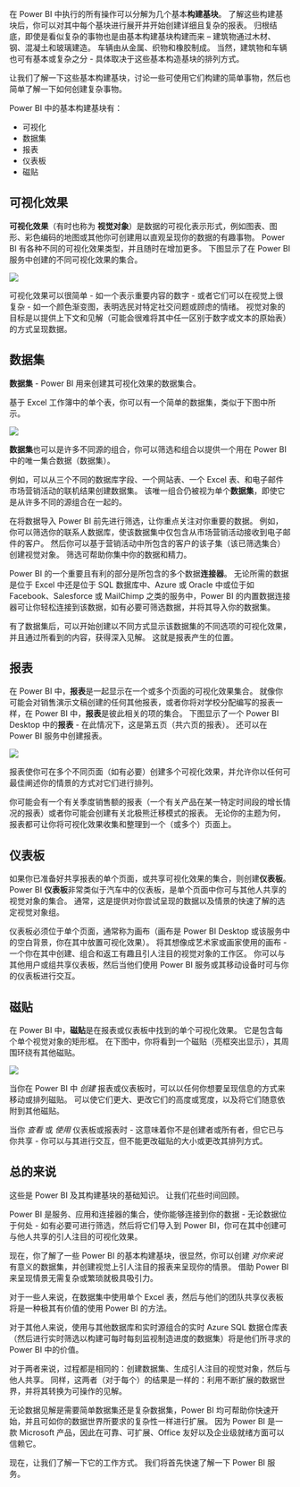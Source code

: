 在 Power BI 中执行的所有操作可以分解为几个基本**构建基块**。 了解这些构建基块后，你可以对其中每个基块进行展开并开始创建详细且复杂的报表。 归根结底，即使是看似复杂的事物也是由基本构建基块构建而来 – 建筑物通过木材、钢、混凝土和玻璃建造。 车辆由从金属、织物和橡胶制成。 当然，建筑物和车辆也可有基本或复杂之分 - 具体取决于这些基本构造基块的排列方式。

让我们了解一下这些基本构建基块，讨论一些可使用它们构建的简单事物，然后也简单了解一下如何创建复杂事物。

Power BI 中的基本构建基块有：

* 可视化
* 数据集
* 报表
* 仪表板
* 磁贴

## <a name="visualizations"></a>可视化效果
**可视化效果**（有时也称为 **视觉对象**）是数据的可视化表示形式，例如图表、图形、彩色编码的地图或其他你可创建用以直观呈现你的数据的有趣事物。 Power BI 有各种不同的可视化效果类型，并且随时在增加更多。 下图显示了在 Power BI 服务中创建的不同可视化效果的集合。

![](media/0-0b-building-blocks-power-bi/c0a0b_1.png)

可视化效果可以很简单 - 如一个表示重要内容的数字 - 或者它们可以在视觉上很复杂 - 如一个颜色渐变图，表明选民对特定社交问题或顾虑的情绪。 视觉对象的目标是以提供上下文和见解（可能会很难将其中任一区别于数字或文本的原始表）的方式呈现数据。

## <a name="datasets"></a>数据集
**数据集** - Power BI 用来创建其可视化效果的数据集合。

基于 Excel 工作簿中的单个表，你可以有一个简单的数据集，类似于下图中所示。

![](media/0-0b-building-blocks-power-bi/c0a0b_2.png)

**数据集**也可以是许多不同源的组合，你可以筛选和组合以提供一个用在 Power BI 中的唯一集合数据（数据集）。

例如，可以从三个不同的数据库字段、一个网站表、一个 Excel 表、和电子邮件市场营销活动的联机结果创建数据集。 该唯一组合仍被视为单个**数据集**，即使它是从许多不同的源组合在一起的。

在将数据导入 Power BI 前先进行筛选，让你重点关注对你重要的数据。 例如，你可以筛选你的联系人数据库，使该数据集中仅包含从市场营销活动接收到电子邮件的客户。 然后你可以基于营销活动中所包含的客户的该子集（该已筛选集合）创建视觉对象。 筛选可帮助你集中你的数据和精力。

Power BI 的一个重要且有利的部分是所包含的多个数据**连接器**。 无论所需的数据是位于 Excel 中还是位于 SQL 数据库中、Azure 或 Oracle 中或位于如 Facebook、Salesforce 或 MailChimp 之类的服务中，Power BI 的内置数据连接器可让你轻松连接到该数据，如有必要可筛选数据，并将其导入你的数据集。

有了数据集后，可以开始创建以不同方式显示该数据集的不同选项的可视化效果，并且通过所看到的内容，获得深入见解。 这就是报表产生的位置。

## <a name="reports"></a>报表
在 Power BI 中，**报表**是一起显示在一个或多个页面的可视化效果集合。 就像你可能会对销售演示文稿创建的任何其他报表，或者你将对学校分配编写的报表一样，在 Power BI 中，**报表**是彼此相关的项的集合。 下图显示了一个 Power BI Desktop 中的**报表** - 在此情况下，这是第五页（共六页的报表）。 还可以在 Power BI 服务中创建报表。

![](media/0-0b-building-blocks-power-bi/c0a0b_3.png)

报表使你可在多个不同页面（如有必要）创建多个可视化效果，并允许你以任何可最佳阐述你的情景的方式对它们进行排列。

你可能会有一个有关季度销售额的报表（一个有关产品在某一特定时间段的增长情况的报表）或者你可能会创建有关北极熊迁移模式的报表。 无论你的主题为何，报表都可让你将可视化效果收集和整理到一个（或多个）页面上。

## <a name="dashboards"></a>仪表板
如果你已准备好共享报表的单个页面，或共享可视化效果的集合，则创建**仪表板**。 Power BI **仪表板**非常类似于汽车中的仪表板，是单个页面中你可与其他人共享的视觉对象的集合。 通常，这是提供对你尝试呈现的数据以及情景的快速了解的选定视觉对象组。

仪表板必须位于单个页面，通常称为画布（画布是 Power BI Desktop 或该服务中的空白背景，你在其中放置可视化效果）。 将其想像成艺术家或画家使用的画布 - 一个你在其中创建、组合和返工有趣且引人注目的视觉对象的工作区。
你可以与其他用户或组共享仪表板，然后当他们使用 Power BI 服务或其移动设备时可与你的仪表板进行交互。

## <a name="tiles"></a>磁贴
在 Power BI 中，**磁贴**是在报表或仪表板中找到的单个可视化效果。 它是包含每个单个视觉对象的矩形框。 在下图中，你将看到一个磁贴（亮框突出显示），其周围环绕有其他磁贴。

![](media/0-0b-building-blocks-power-bi/c0a0b_4.png)

当你在 Power BI 中 *创建* 报表或仪表板时，可以以任何你想要呈现信息的方式来移动或排列磁贴。 可以使它们更大、更改它们的高度或宽度，以及将它们随意依附到其他磁贴。

当你 *查看* 或 *使用* 仪表板或报表时 - 这意味着你不是创建者或所有者，但它已与你共享 - 你可以与其进行交互，但不能更改磁贴的大小或更改其排列方式。

## <a name="all-together-now"></a>总的来说
这些是 Power BI 及其构建基块的基础知识。 让我们花些时间回顾。

Power BI 是服务、应用和连接器的集合，使你能够连接到你的数据 - 无论数据位于何处 - 如有必要可进行筛选，然后将它们导入到 Power BI，你可在其中创建可与他人共享的引人注目的可视化效果。  

现在，你了解了一些 Power BI 的基本构建基块，很显然，你可以创建 *对你来说* 有意义的数据集，并创建视觉上引人注目的报表来呈现你的情景。 借助 Power BI 来呈现情景无需复杂或繁琐就极具吸引力。

对于一些人来说，在数据集中使用单个 Excel 表，然后与他们的团队共享仪表板将是一种极其有价值的使用 Power BI 的方法。

对于其他人来说，使用与其他数据库和实时源组合的实时 Azure SQL 数据仓库表（然后进行实时筛选以构建可每时每刻监视制造进度的数据集）将是他们所寻求的 Power BI 中的价值。

对于两者来说，过程都是相同的：创建数据集、生成引人注目的视觉对象，然后与他人共享。 同样，这两者（对于每个）的结果是一样的：利用不断扩展的数据世界，并将其转换为可操作的见解。

无论数据见解是需要简单数据集还是复杂数据集，Power BI 均可帮助你快速开始，并且可如你的数据世界所要求的复杂性一样进行扩展。 因为 Power BI 是一款 Microsoft 产品，因此在可靠、可扩展、Office 友好以及企业级就绪方面可以信赖它。

现在，让我们了解一下它的工作方式。 我们将首先快速了解一下 Power BI 服务。

